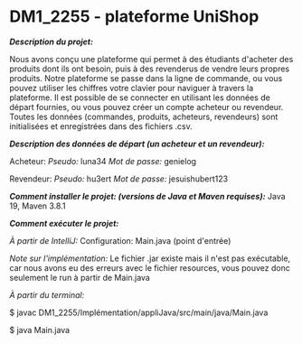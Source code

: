 # DM1_2255 - plateforme UniShop

***Description du projet:***

Nous avons conçu une plateforme qui permet à des étudiants d'acheter des produits dont ils ont besoin, puis à des revenderus de vendre leurs propres produits. Notre plateforme se passe dans la ligne de commande, ou vous pouvez utiliser les chiffres votre clavier pour naviguer à travers la plateforme. Il est possible de se connecter en utilisant les données de départ fournies, ou vous pouvez créer un compte acheteur ou revendeur. Toutes les données (commandes, produits, acheteurs, revendeurs) sont initialisées et enregistrées dans des fichiers .csv.

***Description des données de départ (un acheteur et un revendeur):***

Acheteur: 
*Pseudo:* luna34
*Mot de passe:* genielog 
  
Revendeur: 
*Pseudo:* hu3ert
*Mot de passe:* jesuishubert123

***Comment installer le projet: (versions de Java et Maven requises):***
Java 19, Maven 3.8.1

***Comment exécuter le projet:***

*À partir de IntelliJ:*
Configuration: Main.java (point d'entrée)

*Note sur l'implémentation:* Le fichier .jar existe mais il n'est pas exécutable, car nous avons eu des erreurs avec le fichier resources, vous pouvez donc seulement le run à partir de Main.java
  
*À partir du terminal:* 

$ javac DM1_2255/Implémentation/appliJava/src/main/java/Main.java

$ java Main.java
